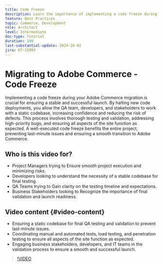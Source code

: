 ```yaml
---
title: Code Freeze
description: Learn the importance of implementing a code freeze during your Adobe Commerce migration. Ensure stability, confidence, and successful launch by following best practices for QA, testing, and validation.
feature: Best Practices
topic: Commerce, Development
role: Architect
level: Intermediate
doc-type: Tutorial
duration: 199
last-substantial-update: 2024-10-02
jira: KT-15993
---
```


# Migrating to Adobe Commerce - Code Freeze

Implementing a code freeze during your Adobe Commerce migration is crucial for ensuring a stable and successful launch. By halting new code deployments, you allow the QA team, developers, and stakeholders to work with a static codebase, increasing confidence and reducing the risk of defects. This process involves thorough testing and validation, addressing high-priority bugs, and ensuring all aspects of the site function as expected. A well-executed code freeze benefits the entire project, preventing last-minute issues and ensuring a smooth transition to Adobe Commerce.


## Who is this video for?

* Project Managers trying to Ensure smooth project execution and minimizing risks.
* Developers looking to understand the necessity of a stable codebase for final testing.
* QA Teams trying to Gain clarity on the testing timeline and expectations.
* Business Stakeholders looking to Recognize the importance of final validation and launch readiness.

## Video content {#video-content}

* Ensuring a static codebase for final QA testing and validation to prevent last-minute issues.
* Coordinating manual and automated tests, load testing, and penetration testing to ensure all aspects of the site function as expected.
* Engaging business stakeholders, developers, and IT teams in the validation process to ensure a smooth and successful launch.

>[!VIDEO](https://video.tv.adobe.com/v/3432965/?learn=on)
